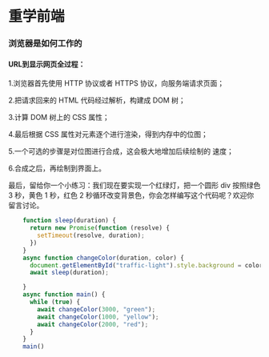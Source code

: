 # 重学前端

### 浏览器是如何工作的

#### URL到显示网页全过程：

1.浏览器首先使用 HTTP 协议或者 HTTPS 协议，向服务端请求页面；

2.把请求回来的 HTML 代码经过解析，构建成 DOM 树；

3.计算 DOM 树上的 CSS 属性；

4.最后根据 CSS 属性对元素逐个进行渲染，得到内存中的位图；

5.一个可选的步骤是对位图进行合成，这会极大地增加后续绘制的
速度；

6.合成之后，再绘制到界面上。


最后，留给你一个小练习：我们现在要实现一个红绿灯，把一个圆形 div 按照绿色 3 秒，黄色 1 秒，红色 2 秒循环改变背景色，你会怎样编写这个代码呢？欢迎你留言讨论。

```js
    function sleep(duration) {
      return new Promise(function (resolve) {
        setTimeout(resolve, duration);
      })
    }
    async function changeColor(duration, color) {
      document.getElementById("traffic-light").style.background = color;
      await sleep(duration);

    }
    async function main() {
      while (true) {
        await changeColor(3000, "green");
        await changeColor(1000, "yellow");
        await changeColor(2000, "red");
      }
    }
    main()
```


